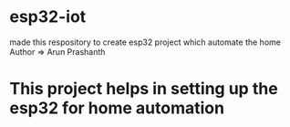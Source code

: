 # esp32-iot
made this respository to create esp32 project which automate the home 
<br>
Author => Arun Prashanth


<h1>This project helps in setting up the esp32 for home automation </h1> 
